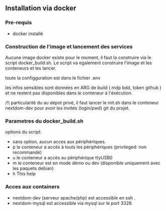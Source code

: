 ## Installation via docker

### Pre-requis

- docker installé

### Construction de l'image et lancement des services 

Aucune image docker existe pour le moment, il faut la construire via le script docker_build.sh. 
Le script va egalement construire l'image et les conteneurs et les lancer.

toute la configguration est dans le fichier .env

les infos sensibles sont données en ARG de build ( mdp bdd, token github ) et ne restent pas disponibles dans le conteneur à l'éxécution.


/!\ particularité du au dépot privé, il faut lancer le init.sh dans le conteneur nextdom-dev pour avoir les invites (login/pwd) git du projet. 

### Parametres du docker_build.sh

options du script:

*	sans option, aucun acces aux périphériques.
*	p	le conteneur a accès à touts les périphériques (privileged: non recommandé)
*	u	le conteneur a accès au périphérique ttyUSB0
*	m	le conteneur est en mode démo ou dev (disponible uniquement avec les paquets debian)
*	h	This help

### Acces aux containers

* nextdom-dev (serveur apache/php) est accessible en ssh .
* nextdom-mysql est accessible via mysql sur le port 3326.